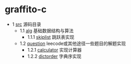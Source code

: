 # graffito-c

- 1 [src](src) 源码目录
  - 1.1 [alg](src/alg) 基础数据结构与算法
    - 1.1.1 [skiplist](src/alg/skiplist) 跳跃表实现
  - 1.2 [question](src/question) leecode或其他途径一些题目的解题实现
    - 1.2.1 [calculator](src/question/calculator) 实现计算器
    - 1.2.2 [dictorder](src/question/dictorder) 字典序实现 
